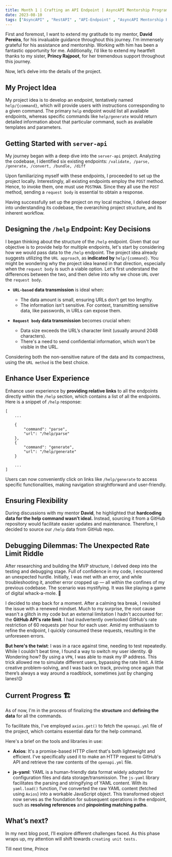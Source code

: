 ```yaml
---
title: Month 1 | Crafting an API Endpoint | AsyncAPI Mentorship Program
date: 2023-08-10
tags: ["AsyncAPI" , "RestAPI" , "API-Endpoint" , "AsyncAPI Mentorship Program"]
---
```


First and foremost, I want to extend my gratitude to my mentor, **David Pereira**, for his invaluable guidance throughout this journey. I'm immensely grateful for his assistance and mentorship. Working with him has been a fantastic opportunity for me. Additionally, I’d like to extend my heartfelt thanks to my sister, **Princy Rajpoot**, for her tremendous support throughout this journey.

Now, let’s delve into the details of the project.

## My Project Idea

My project idea is to develop an endpoint, tentatively named `help/{command}`, which will provide users with instructions corresponding to a given command. The primary `help` endpoint would list all available endpoints, whereas specific commands like `help/generate` would return detailed information about that particular command, such as available templates and parameters.

## Getting Started with `server-api`
My journey began with a deep dive into the `server-api` project. Analyzing the codebase, I identified six existing endpoints:
`/validate, /parse, /generate, /convert, /bundle, /diff`

Upon familiarizing myself with these endpoints, I proceeded to set up the project locally. Interestingly, all existing endpoints employ the `POST` method. Hence, to invoke them, one must use `POSTMAN`. Since they all use the `POST` method, sending a `request body` is essential to obtain a response.

Having successfully set up the project on my local machine, I delved deeper into understanding its codebase, the overarching project structure, and its inherent workflow.

## Designing the `/help` Endpoint: Key Decisions
I began thinking about the structure of the `/help` endpoint. Given that our objective is to provide help for multiple endpoints, let's start by considering how we would pass data to the `/help` endpoint. 
The project idea already suggests utilizing the `URL approach`, as **indicated by** `help/{command}`.
You might be wondering why the project idea leaned in that direction, especially when the `request body` is such a viable option. Let's first understand the differences between the two, and then delve into why we chose `URL` over the `request body`.

- **`URL-based` data transmission** is ideal when:
   - The data amount is small, ensuring URLs don’t get too lengthy.
   - The information isn't sensitive. For context, transmitting sensitive data, like passwords, in URLs can expose them.
   
- **`Request body` data transmission** becomes crucial when:
   - Data size exceeds the URL’s character limit (usually around 2048 characters).
   - There's a need to send confidential information, which won't be visible in the URL.

Considering both the non-sensitive nature of the data and its compactness, using the `URL method` is the best choice. 

## Enhance User Experience

 Enhance user experience by **providing relative links** to all the endpoints directly within the `/help` section, which contains a list of all the endpoints. Here is a snippet of `/help` response:

```
[
    ...
    
    {
        "command": "parse",
        "url": "/help/parse"
    },
    {
        "command": "generate",
        "url": "/help/generate"
    }
    
    ...
]
```

Users can now conveniently click on links like `/help/generate` to access specific functionalities, making navigation straightforward and user-friendly.


## Ensuring Flexibility

During discussions with my mentor **David**, he highlighted that **hardcoding data for the help command wasn’t ideal.** Instead, sourcing it from a GitHub repository would facilitate easier updates and maintenance. Therefore, I decided to source our `/help` data from GitHub repo.

## Debugging Dilemmas: The Unexpected Rate Limit Riddle

After researching and building the MVP structure, I delved deep into the testing and debugging stage. Full of confidence in my code, I encountered an unexpected hurdle. Initially, I was met with an error, and while troubleshooting it, another error cropped up — all within the confines of my previous codebase. The scenario was mystifying. It was like playing a game of digital whack-a-mole. 🤔

I decided to step back for a moment. After a calming tea break, I revisited the issue with a renewed mindset. Much to my surprise, the root cause wasn't a glitch in my code but an external limitation I hadn't accounted for: the **GitHub API's rate limit**. I had inadvertently overlooked GitHub's rate restriction of 60 requests per hour for each user. Amid my enthusiasm to refine the endpoint, I quickly consumed these requests, resulting in the unforeseen errors.

**But here's the twist**: I was in a race against time, needing to test repeatedly. While I couldn't beat time, I found a way to switch my user identity. 😄 Wondering how? By using a `VPN`, I was able to mask my IP address. This trick allowed me to simulate different users, bypassing the rate limit. A little creative problem-solving, and I was back on track, proving once again that there’s always a way around a roadblock, sometimes just by changing lanes!😌

## Current Progress 🏗️

As of now, I'm in the process of finalizing the **structure** and **defining the data** for all the commands.

To facilitate this, I've employed `axios.get()` to fetch the `openapi.yml` file of the project, which contains essential data for the help command.

Here's a brief on the tools and libraries in use:

- **Axios**: It's a promise-based HTTP client that's both lightweight and efficient. I've specifically used it to make an HTTP request to GitHub's API and retrieve the raw contents of the `openapi.yml` file.

- **js-yaml**: YAML is a human-friendly data format widely adopted for configuration files and data storage/transmission. The `js-yaml` library facilitates the parsing and stringifying of YAML content. With its `yaml.load()` function, I've converted the raw YAML content (fetched using `Axios`) into a workable JavaScript object. This transformed object now serves as the foundation for subsequent operations in the endpoint, such as **resolving references** and **pinpointing matching paths**.

## What’s next?

In my next blog post, I’ll explore different challenges faced. As this phase wraps up, my attention will shift towards `creating unit tests.`

Till next time,
Prince